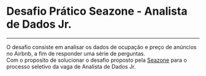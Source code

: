 # Desafio Prático Seazone - Analista de Dados Jr.

---
O desafio consiste em analisar os dados de ocupação e preço de anúncios no
Airbnb, a fim de responder uma série de perguntas.  
Com o proposito de solucionar o desafio proposto pela [Seazone](https://www.seazone.com.br/) para o processo seletivo da vaga de Analista de Dados Jr.
